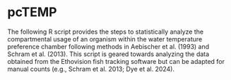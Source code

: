 # pcTEMP
The following R script provides the steps to statistically analyze the compartmental usage of an organism 
within the water temperature preference chamber following methods in Aebischer et al. (1993) and Schram et al. (2013). 
This script is geared towards analyzing the data obtained from the Ethovision fish tracking software but 
can be adapted for manual counts (e.g., Schram et al. 2013; Dye et al. 2024).
